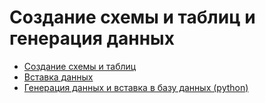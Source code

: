 # Создание схемы и таблиц и генерация данных

* [Создание схемы и таблиц](create_db.sql)
* [Вставка данных](data_db.sql)
* [Генерация данных и вставка в базу данных (python)](generate.py)
  